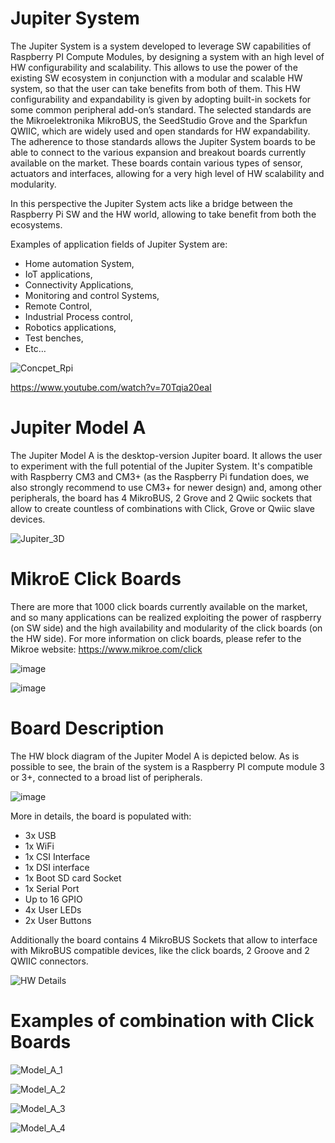 # Jupiter System
The Jupiter System is a system developed to leverage SW capabilities of Raspberry PI Compute Modules, by designing a system with an high level of HW configurability and scalability. This allows to use the power of the existing SW ecosystem in conjunction with a modular and scalable HW system, so that the user can take benefits from both of them. This HW configurability and expandability is given by adopting built-in sockets for some common peripheral add-on’s standard. The selected standards are the Mikroelektronika MikroBUS, the SeedStudio Grove and the Sparkfun QWIIC, which are widely used and open standards for HW expandability. The adherence to those standards allows the Jupiter System boards to be able to connect to the various expansion and breakout boards currently available on the market. These boards contain various types of sensor, actuators and interfaces, allowing for a very high level of HW scalability and modularity.

In this perspective the Jupiter System acts like a bridge between the Raspberry Pi SW and the HW world, allowing to take benefit from both the ecosystems.

Examples of application fields of Jupiter System are:
- Home automation System,
- IoT applications,
- Connectivity Applications,
- Monitoring and control Systems,
- Remote Control,
- Industrial Process control,
- Robotics applications,
- Test benches,
- Etc…

![Concpet_Rpi](https://github.com/user-attachments/assets/4f50c7ee-99d1-4e0b-86d8-68531f1a7dc0)

https://www.youtube.com/watch?v=70Tqia20eaI


# Jupiter Model A
The Jupiter Model A is the desktop-version Jupiter board. It allows the user to experiment with the full potential of the Jupiter System. It's compatible with Raspberry CM3 and CM3+ (as the Raspberry Pi fundation does, we also strongly recommend to use CM3+ for newer design) and, among other peripherals, the board has 4 MikroBUS, 2 Grove and 2 Qwiic sockets that allow to create countless of combinations with Click, Grove or Qwiic slave devices.

![Jupiter_3D](https://github.com/user-attachments/assets/6269e6c5-bbda-419f-be29-fb92d93a21d0)

# MikroE Click Boards
There are more that 1000 click boards currently available on the market, and so many applications can be realized exploiting the power of raspberry (on SW side) and the high availability and modularity of the click boards (on the HW side).
For more information on click boards, please refer to the Mikroe website: https://www.mikroe.com/click

![image](https://github.com/user-attachments/assets/5eba9dcd-c13d-449b-9d62-1dbc29640541)

![image](https://github.com/user-attachments/assets/d2e5a5f8-2557-4627-ae3a-b3013fee6801)

# Board Description
The HW block diagram of the Jupiter Model A is depicted below. As is possible to see, the brain of the system is a Raspberry PI compute module 3 or 3+, connected to a broad list of peripherals. 

![image](https://github.com/user-attachments/assets/90d14afe-ce23-48c2-a1d1-a35c04a4e913)

More in details, the board is populated with:
-	3x USB
-	1x WiFi
-	1x CSI Interface
-	1x DSI interface
-	1x Boot SD card Socket
-	1x Serial Port
-	Up to 16 GPIO
-	4x User LEDs
-	2x User Buttons

Additionally the board contains 4 MikroBUS Sockets that allow to interface with MikroBUS compatible devices, like the click boards, 2 Groove and 2 QWIIC connectors.

![HW Details](https://github.com/user-attachments/assets/bb3d812f-4de0-4efc-9f18-a8bb5bc2406e)

# Examples of combination with Click Boards

![Model_A_1](https://github.com/user-attachments/assets/0e7b0a4b-f9dd-4f82-bbbb-bc93b9b51a1b)

![Model_A_2](https://github.com/user-attachments/assets/a3eb4d0b-5ce9-481d-ad64-b5e6420ba2ad)

![Model_A_3](https://github.com/user-attachments/assets/03590b59-1ddd-4aab-b274-70e4af47f841)

![Model_A_4](https://github.com/user-attachments/assets/a8c017a4-55c4-4226-9d34-a5bf99c5e708)
